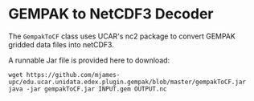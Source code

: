 # GEMPAK to NetCDF3 Decoder

The `GempakToCF` class uses UCAR's nc2 package to convert GEMPAK gridded data files into netCDF3.

A runnable Jar file is provided here to download:

```
wget https://github.com/mjames-upc/edu.ucar.unidata.edex.plugin.gempak/blob/master/gempakToCF.jar
java -jar gempakToCF.jar INPUT.gem OUTPUT.nc
```
